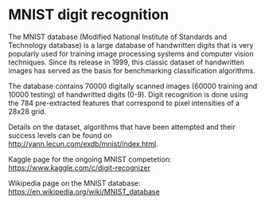 # MNIST digit recognition

The MNIST database (Modified National Institute of Standards and Technology database) is a large database of handwritten digits that is very popularly used for training image processing systems and computer vision techniques. Since its release in 1999, this classic dataset of handwritten images has served as the basis for benchmarking classification algorithms. 

The database contains 70000 digitally scanned images (60000 training and 10000 testing) of handwritted digits (0-9). Digit recognition is done using the 784 pre-extracted features that correspond to pixel intensities of a 28x28 grid.

Details on the dataset, algorithms that have been attempted and their success levels can be found on http://yann.lecun.com/exdb/mnist/index.html. 

Kaggle page for the ongoing MNIST competetion: https://www.kaggle.com/c/digit-recognizer

Wikipedia page on the MNIST database: https://en.wikipedia.org/wiki/MNIST_database
